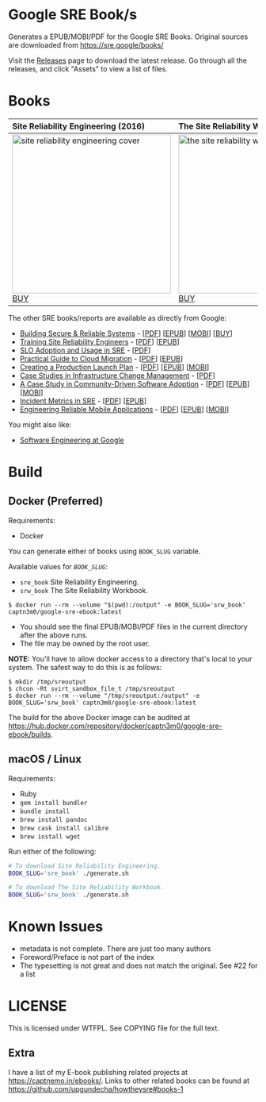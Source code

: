 # Google SRE Book/s

Generates a EPUB/MOBI/PDF for the Google SRE Books. Original sources are downloaded from https://sre.google/books/

Visit the [Releases](https://github.com/captn3m0/google-sre-ebook/releases) page to download the latest release. Go through all the releases, and click "Assets" to view a list of files.

# Books

| Site Reliability Engineering (2016)                                                                                                                       | The Site Reliability Workbook (2018)                                                                                                                       |
| :-------------------------------------------------------------------------------------------------------------------------------------------------------- | :--------------------------------------------------------------------------------------------------------------------------------------------------------- |
| <a href="https://github.com/captn3m0/google-sre-ebook/releases"><img src="cover/sre-book.jpg" width="320" alt="site reliability engineering cover" /></a><br> <a href="https://books.google.com/books?id=81UrjwEACAAJ">BUY</a> | <a href="https://github.com/captn3m0/google-sre-ebook/releases"><img src="cover/workbook.jpg" width="320" alt="the site reliability workbook cover" /></a><br> <a href="https://books.google.com/books?id=fElmDwAAQBAJ">BUY</a>|

The other SRE books/reports are available as directly from Google:

- [Building Secure & Reliable Systems](https://sre.google/books/building-secure-reliable-systems/) - [[PDF](https://sre.google/static/pdf/building_secure_and_reliable_systems.pdf)]  [[EPUB](https://sre.google/static/pdf/building_secure_and_reliable_systems.epub)]  [[MOBI](https://sre.google/static/pdf/building_secure_and_reliable_systems.mobi)]  [[BUY](https://www.google.com/books/edition/Building_Secure_and_Reliable_Systems/Kn7UxwEACAAJ?hl=en)]
- [Training Site Reliability Engineers](https://sre.google/resources/practices-and-processes/training-site-reliability-engineers/) - [[PDF](https://sre.google/static/pdf/training-sre.pdf)]  [[EPUB](https://sre.google/static/pdf/training-sre-epub.epub)]
- [SLO Adoption and Usage in SRE](https://sre.google/resources/practices-and-processes/slo-adoption-and-usage/) - [[PDF](https://sre.google/static/pdf/slo-adoption-and-usage-in-sre.pdf)]
- [Practical Guide to Cloud Migration](https://sre.google/resources/practices-and-processes/practical-guide-to-cloud-migration/) - [[PDF](https://sre.google/static/pdf/practical-guide-to-cloud-migration.pdf)]  [[EPUB](https://sre.google/static/pdf/practical-guide-to-cloud-migration.epub)]
- [Creating a Production Launch Plan](https://sre.google/resources/practices-and-processes/production-launch-planning/) - [[PDF](https://sre.google/static/pdf/cplp.pdf)]  [[EPUB](https://sre.google/static/pdf/cplp-epub.zip)]  [[MOBI](https://sre.google/static/pdf/cplp-mobi.zip)]
- [Case Studies in Infrastructure Change Management](https://sre.google/resources/practices-and-processes/infrastructure-change-management/) - [[PDF](https://sre.google/static/pdf/case-studies-infrastructure-change-management.pdf)]
- [A Case Study in Community-Driven Software Adoption](https://sre.google/resources/practices-and-processes/community-driven-software-adoption/) - [[PDF](https://sre.google/static/pdf/community-driven-software-adoption.pdf)]  [[EPUB](https://sre.google/static/pdf/community-driven-software-adoption-epub.zip)]  [[MOBI](https://sre.google/static/pdf/community-driven-software-adoption-mobi.zip)]
- [Incident Metrics in SRE](https://sre.google/resources/practices-and-processes/incident-metrics-in-sre/) - [[PDF](https://sre.google/static/pdf/incident_metrics_in_sre.pdf)]  [[EPUB](https://sre.google/static/pdf/incident_metrics_in_sre.epub)]
- [Engineering Reliable Mobile Applications](https://sre.google/resources/practices-and-processes/engineering-reliable-mobile-applications/) - [[PDF](https://sre.google/static/pdf/engineering-reliable-mobile-applications.pdf)]  [[EPUB](https://sre.google/static/pdf/engineering-reliable-mobile-applications-epub.zip)]  [[MOBI](https://sre.google/static/pdf/engineering-reliable-mobile-applications-mobi.zip)]

You might also like:

- [Software Engineering at Google](https://abseil.io/resources/swe_at_google.2.pdf)

# Build

## Docker (Preferred)

Requirements:

- Docker

You can generate either of books using `BOOK_SLUG` variable.

Available values for _`BOOK_SLUG`_:

- `sre_book` Site Reliability Engineering.
- `srw_book` The Site Reliability Workbook.

```
$ docker run --rm --volume "$(pwd):/output" -e BOOK_SLUG='srw_book' captn3m0/google-sre-ebook:latest
```

- You should see the final EPUB/MOBI/PDF files in the current directory after the above runs.
- The file may be owned by the root user.

**NOTE:** You'll have to allow docker access to a directory that's local to your system. The safest way to do this is as follows:

```
$ mkdir /tmp/sreoutput
$ chcon -Rt svirt_sandbox_file_t /tmp/sreoutput
$ docker run --rm --volume "/tmp/sreoutput:/output" -e BOOK_SLUG='srw_book' captn3m0/google-sre-ebook:latest
```

The build for the above Docker image can be audited at <https://hub.docker.com/repository/docker/captn3m0/google-sre-ebook/builds>.

## macOS / Linux

Requirements:

- Ruby
- `gem install bundler`
- `bundle install`
- `brew install pandoc`
- `brew cask install calibre`
- `brew install wget`

Run either of the following:

```bash
# To download Site Reliability Engineering.
BOOK_SLUG='sre_book' ./generate.sh

# To download The Site Reliability Workbook.
BOOK_SLUG='srw_book' ./generate.sh
```

# Known Issues

- metadata is not complete. There are just too many authors
- Foreword/Preface is not part of the index
- The typesetting is not great and does not match the original. See #22 for a list

# LICENSE

This is licensed under WTFPL. See COPYING file for the full text.

## Extra

I have a list of my E-book publishing related projects at https://captnemo.in/ebooks/. Links to other related books can be found at https://github.com/upgundecha/howtheysre#books-1
